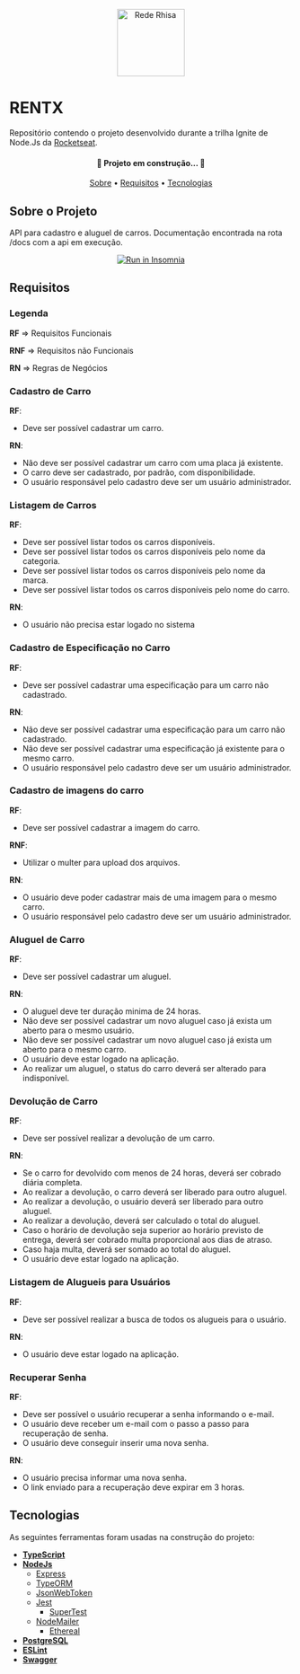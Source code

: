 <p align="center">
  <a href="https://www.rocketseat.com.br/">
    <img src="https://raw.githubusercontent.com/LaercioSR/rentx/main/assets/rocketseat-logo.png" height="120" width="auto" alt="Rede Rhisa" />
  </a>
</p>

# RENTX

Repositório contendo o projeto desenvolvido durante a trilha Ignite de Node.Js da [Rocketseat](https://www.rocketseat.com.br/).

<h4 align="center">
 🚧  Projeto em construção...  🚧
</h4>

<p align="center">
 <a href="#sobre-o-projeto">Sobre</a> •
 <a href="#sobre-o-projeto">Requisitos</a> •
 <!-- <a href="#como-executar">Como executar</a> • -->
 <a href="#tecnologias">Tecnologias</a>
</p>

## Sobre o Projeto

API para cadastro e aluguel de carros. Documentação encontrada na rota /docs com a api em execução.

<p align="center">
  <a href="https://github.com/LaercioSR/rentx/blob/main/Insomnia_API_Rentx.json" target="_blank"><img src="https://insomnia.rest/images/run.svg" alt="Run in Insomnia"></a>
</p>

## Requisitos

### Legenda

**RF** => Requisitos Funcionais

**RNF** => Requisitos não Funcionais

**RN** => Regras de Negócios

### Cadastro de Carro

**RF**:

- Deve ser possível cadastrar um carro.

**RN**:

- Não deve ser possível cadastrar um carro com uma placa já existente.
- O carro deve ser cadastrado, por padrão, com disponibilidade.
- O usuário responsável pelo cadastro deve ser um usuário administrador.

### Listagem de Carros

**RF**:

- Deve ser possível listar todos os carros disponíveis.
- Deve ser possível listar todos os carros disponíveis pelo nome da categoria.
- Deve ser possível listar todos os carros disponíveis pelo nome da marca.
- Deve ser possível listar todos os carros disponíveis pelo nome do carro.

**RN**:

- O usuário não precisa estar logado no sistema

### Cadastro de Especificação no Carro

**RF**:

- Deve ser possível cadastrar uma especificação para um carro não cadastrado.

**RN**:

- Não deve ser possível cadastrar uma especificação para um carro não cadastrado.
- Não deve ser possível cadastrar uma especificação já existente para o mesmo carro.
- O usuário responsável pelo cadastro deve ser um usuário administrador.

### Cadastro de imagens do carro

**RF**:

- Deve ser possível cadastrar a imagem do carro.

**RNF**:

- Utilizar o multer para upload dos arquivos.

**RN**:

- O usuário deve poder cadastrar mais de uma imagem para o mesmo carro.
- O usuário responsável pelo cadastro deve ser um usuário administrador.

### Aluguel de Carro

**RF**:

- Deve ser possível cadastrar um aluguel.

**RN**:

- O aluguel deve ter duração minima de 24 horas.
- Não deve ser possível cadastrar um novo aluguel caso já exista um aberto para o mesmo usuário.
- Não deve ser possível cadastrar um novo aluguel caso já exista um aberto para o mesmo carro.
- O usuário deve estar logado na aplicação.
- Ao realizar um aluguel, o status do carro deverá ser alterado para indisponível.

### Devolução de Carro

**RF**:

- Deve ser possível realizar a devolução de um carro.

**RN**:

- Se o carro for devolvido com menos de 24 horas, deverá ser cobrado diária completa.
- Ao realizar a devolução, o carro deverá ser liberado para outro aluguel.
- Ao realizar a devolução, o usuário deverá ser liberado para outro aluguel.
- Ao realizar a devolução, deverá ser calculado o total do aluguel.
- Caso o horário de devolução seja superior ao horário previsto de entrega, deverá ser cobrado multa proporcional aos dias de atraso.
- Caso haja multa, deverá ser somado ao total do aluguel.
- O usuário deve estar logado na aplicação.

### Listagem de Alugueis para Usuários

**RF**:

- Deve ser possível realizar a busca de todos os alugueis para o usuário.

**RN**:

- O usuário deve estar logado na aplicação.

### Recuperar Senha

**RF**:

- Deve ser possível o usuário recuperar a senha informando o e-mail.
- O usuário deve receber um e-mail com o passo a passo para recuperação de senha.
- O usuário deve conseguir inserir uma nova senha.

**RN**:

- O usuário precisa informar uma nova senha.
- O link enviado para a recuperação deve expirar em 3 horas.

## Tecnologias

As seguintes ferramentas foram usadas na construção do projeto:

- **[TypeScript](https://www.typescriptlang.org/)**
- **[NodeJs](https://nodejs.org/en/)**
  - [Express](https://expressjs.com/)
  - [TypeORM](https://typeorm.io/#/)
  - [JsonWebToken](https://github.com/auth0/node-jsonwebtoken#readme)
  - [Jest](https://jestjs.io/pt-BR/)
    - [SuperTest](https://github.com/visionmedia/supertest#readme)
  - [NodeMailer](https://nodemailer.com/about/)
    - [Ethereal](https://ethereal.email/)
- **[PostgreSQL](https://www.postgresql.org/)**
- **[ESLint](https://eslint.org/)**
- **[Swagger](https://swagger.io/)**
